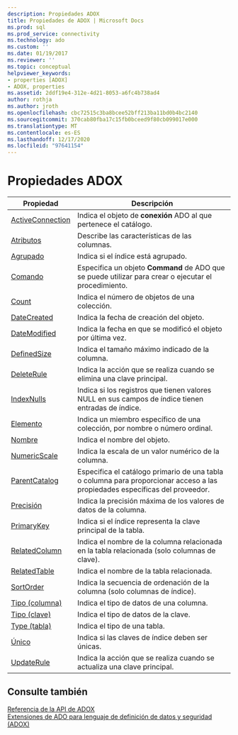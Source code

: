 ```yaml
---
description: Propiedades ADOX
title: Propiedades de ADOX | Microsoft Docs
ms.prod: sql
ms.prod_service: connectivity
ms.technology: ado
ms.custom: ''
ms.date: 01/19/2017
ms.reviewer: ''
ms.topic: conceptual
helpviewer_keywords:
- properties [ADOX]
- ADOX, properties
ms.assetid: 2ddf19e4-312e-4d21-8053-a6fc4b738ad4
author: rothja
ms.author: jroth
ms.openlocfilehash: cbc72515c3ba8bcee52bff213ba11bd0b4bc2140
ms.sourcegitcommit: 370cab80fba17c15fb0bceed9f80cb099017e000
ms.translationtype: MT
ms.contentlocale: es-ES
ms.lasthandoff: 12/17/2020
ms.locfileid: "97641154"
---
```

# <a name="adox-properties"></a>Propiedades ADOX

|Propiedad|Descripción|  
|-|-|  
|[ActiveConnection](./activeconnection-property-adox.md)|Indica el objeto de **conexión** ADO al que pertenece el catálogo.|  
|[Atributos](./attributes-property-adox.md)|Describe las características de las columnas.|  
|[Agrupado](./clustered-property-adox.md)|Indica si el índice está agrupado.|  
|[Comando](./command-property-adox.md)|Especifica un objeto **Command** de ADO que se puede utilizar para crear o ejecutar el procedimiento.|  
|[Count](../ado-api/count-property-ado.md)|Indica el número de objetos de una colección.|  
|[DateCreated](./datecreated-property-adox.md)|Indica la fecha de creación del objeto.|  
|[DateModified](./datemodified-property-adox.md)|Indica la fecha en que se modificó el objeto por última vez.|  
|[DefinedSize](./definedsize-property-adox.md)|Indica el tamaño máximo indicado de la columna.|  
|[DeleteRule](./deleterule-property-adox.md)|Indica la acción que se realiza cuando se elimina una clave principal.|  
|[IndexNulls](./indexnulls-property-adox.md)|Indica si los registros que tienen valores NULL en sus campos de índice tienen entradas de índice.|  
|[Elemento](../ado-api/item-property-ado.md)|Indica un miembro específico de una colección, por nombre o número ordinal.|  
|[Nombre](./name-property-adox.md)|Indica el nombre del objeto.|  
|[NumericScale](./numericscale-property-adox.md)|Indica la escala de un valor numérico de la columna.|  
|[ParentCatalog](./parentcatalog-property-adox.md)|Especifica el catálogo primario de una tabla o columna para proporcionar acceso a las propiedades específicas del proveedor.|  
|[Precisión](./precision-property-adox.md)|Indica la precisión máxima de los valores de datos de la columna.|  
|[PrimaryKey](./primarykey-property-adox.md)|Indica si el índice representa la clave principal de la tabla.|  
|[RelatedColumn](./relatedcolumn-property-adox.md)|Indica el nombre de la columna relacionada en la tabla relacionada (solo columnas de clave).|  
|[RelatedTable](./relatedtable-property-adox.md)|Indica el nombre de la tabla relacionada.|  
|[SortOrder](./sortorder-property-adox.md)|Indica la secuencia de ordenación de la columna (solo columnas de índice).|  
|[Tipo (columna)](./type-property-column-adox.md)|Indica el tipo de datos de una columna.|  
|[Tipo (clave)](./type-property-key-adox.md)|Indica el tipo de datos de la clave.|  
|[Type (tabla)](./type-property-table-adox.md)|Indica el tipo de una tabla.|  
|[Único](./unique-property-adox.md)|Indica si las claves de índice deben ser únicas.|  
|[UpdateRule](./updaterule-property-adox.md)|Indica la acción que se realiza cuando se actualiza una clave principal.|  
  
## <a name="see-also"></a>Consulte también  
 [Referencia de la API de ADOX](./adox-object-model.md)   
 [Extensiones de ADO para lenguaje de definición de datos y seguridad (ADOX)](../../guide/extensions/ado-extensions-for-data-definition-language-and-security-adox.md)